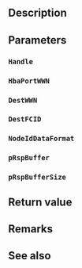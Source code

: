 ## Description

## Parameters

### `Handle`

### `HbaPortWWN`

### `DestWWN`

### `DestFCID`

### `NodeIdDataFormat`

### `pRspBuffer`

### `pRspBufferSize`

## Return value

## Remarks

## See also